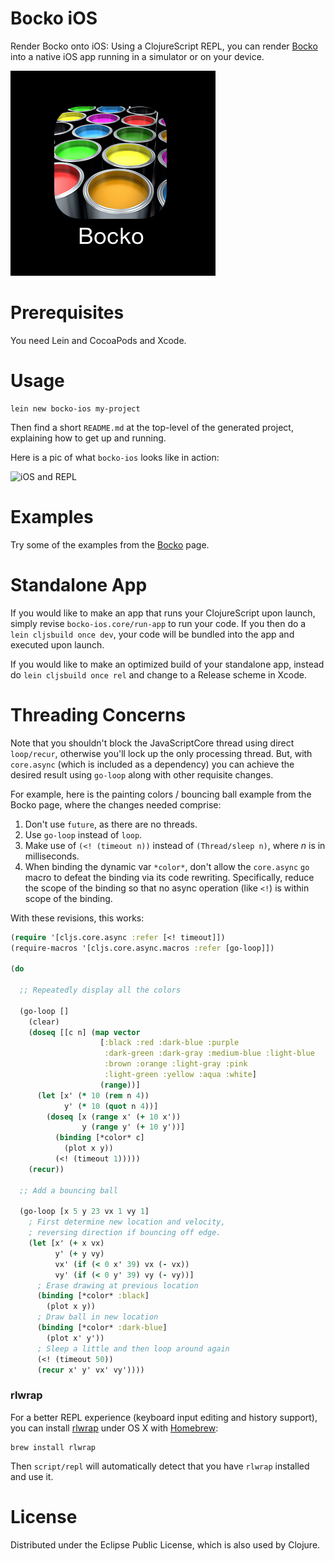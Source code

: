 # Bocko iOS

Render Bocko onto iOS: Using a ClojureScript REPL, you can render [Bocko](https://github.com/mfikes/bocko) into a native iOS app running in a simulator or on your device.

<img src="icon.png"/>

# Prerequisites

You need Lein and CocoaPods and Xcode.

# Usage

```
lein new bocko-ios my-project
```

Then find a short `README.md` at the top-level of the generated project, explaining how to get up and running.

Here is a pic of what `bocko-ios` looks like in action:

![iOS and REPL](https://pbs.twimg.com/media/CElZIPdUIAAC7Us.jpg)

# Examples

Try some of the examples from the [Bocko](https://github.com/mfikes/bocko#examples) page.

# Standalone App

If you would like to make an app that runs your ClojureScript upon launch, simply revise `bocko-ios.core/run-app` to run your code. If you then do a `lein cljsbuild once dev`, your code will be bundled into the app and executed upon launch.

If you would like to make an optimized build of your standalone app, instead do `lein cljsbuild once rel` and change to a Release scheme in Xcode.

# Threading Concerns

Note that you shouldn't block the JavaScriptCore thread using direct `loop/recur`, otherwise you'll lock up the only processing thread. But, with `core.async` (which is included as a dependency) you can achieve the desired result using `go-loop` along with other requisite changes.

For example, here is the painting colors / bouncing ball example from the Bocko page, where the changes needed comprise:

1. Don't use `future`, as there are no threads.
2. Use `go-loop` instead of `loop`.
3. Make use of `(<! (timeout n))` instead of `(Thread/sleep n)`, where _n_ is in milliseconds.
4. When binding the dynamic var `*color*`, don't allow the `core.async` `go` macro to defeat the binding via its code rewriting. Specifically, reduce the scope of the binding so that no async operation (like `<!`) is within scope of the binding.

With these revisions, this works:

```clojure
(require '[cljs.core.async :refer [<! timeout]])
(require-macros '[cljs.core.async.macros :refer [go-loop]])

(do

  ;; Repeatedly display all the colors

  (go-loop []
    (clear)
    (doseq [[c n] (map vector
                    [:black :red :dark-blue :purple
                     :dark-green :dark-gray :medium-blue :light-blue
                     :brown :orange :light-gray :pink
                     :light-green :yellow :aqua :white]
                    (range))]
      (let [x' (* 10 (rem n 4))
            y' (* 10 (quot n 4))]
        (doseq [x (range x' (+ 10 x'))
                y (range y' (+ 10 y'))]
          (binding [*color* c]
            (plot x y))
          (<! (timeout 1)))))
    (recur))

  ;; Add a bouncing ball

  (go-loop [x 5 y 23 vx 1 vy 1]
    ; First determine new location and velocity,
    ; reversing direction if bouncing off edge.
    (let [x' (+ x vx)
          y' (+ y vy)
          vx' (if (< 0 x' 39) vx (- vx))
          vy' (if (< 0 y' 39) vy (- vy))]
      ; Erase drawing at previous location
      (binding [*color* :black]
        (plot x y))
      ; Draw ball in new location
      (binding [*color* :dark-blue]
        (plot x' y'))
      ; Sleep a little and then loop around again
      (<! (timeout 50))
      (recur x' y' vx' vy'))))
```

### rlwrap

For a better REPL experience (keyboard input editing and history support), you can install
[rlwrap](http://utopia.knoware.nl/~hlub/uck/rlwrap/) under OS X with
[Homebrew](http://brew.sh/):

```
brew install rlwrap
```

Then `script/repl` will automatically detect that you have `rlwrap` installed and use it.

# License

Distributed under the Eclipse Public License, which is also used by Clojure.

